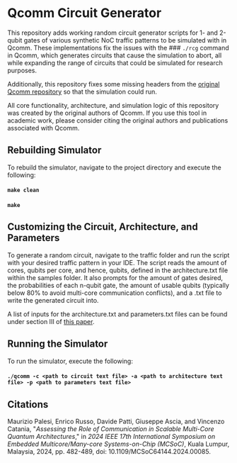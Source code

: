 # Qcomm Circuit Generator
This repository adds working random circuit generator scripts for 1- and 2-qubit gates of various synthetic NoC traffic patterns to be simulated with in Qcomm. These implementations fix the issues with the ### `./rcg` command in Qcomm, which generates circuits that cause the simulation to abort, all while expanding the range of circuits that could be simulated for research purposes.

Additionally, this repository fixes some missing headers from the [original Qcomm repository](https://github.com/mpalesi/qcomm) so that the simulation could run.

All core functionality, architecture, and simulation logic of this repository was created by the original authors of Qcomm. If you use this tool in academic work, please consider citing the original authors and publications associated with Qcomm.

## Rebuilding Simulator
To rebuild the simulator, navigate to the project directory and execute the following:
#### `make clean`
#### `make`

## Customizing the Circuit, Architecture, and Parameters
To generate a random circuit, navigate to the traffic folder and run the script with your desired traffic pattern in your IDE. The script reads the amount of cores, qubits per core, and hence, qubits, defined in the architecture.txt file within the samples folder. It also prompts for the amount of gates desired, the probabilities of each n-qubit gate, the amount of usable qubits (typically below 80% to avoid multi-core communication conflicts), and a .txt file to write the generated circuit into.

A list of inputs for the architecture.txt and parameters.txt files can be found under section III of [this paper](https://arxiv.org/pdf/2405.16275).

## Running the Simulator
To run the simulator, execute the following:
#### `./qcomm -c <path to circuit text file> -a <path to architecture text file> -p <path to parameters text file>`

## Citations
Maurizio Palesi, Enrico Russo, Davide Patti, Giuseppe Ascia, and Vincenzo Catania, "_Assessing the Role of Communication in Scalable Multi-Core Quantum Architectures_," in _2024 IEEE 17th International Symposium on Embedded Multicore/Many-core Systems-on-Chip (MCSoC)_, Kuala Lumpur, Malaysia, 2024, pp. 482-489, doi: 10.1109/MCSoC64144.2024.00085.
